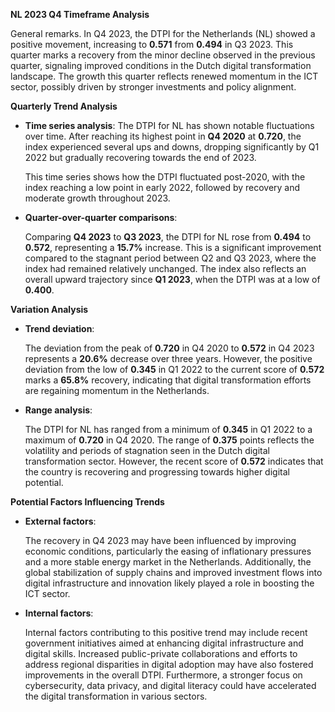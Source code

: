 

**NL 2023 Q4 Timeframe Analysis**

General remarks. In Q4 2023, the DTPI for the Netherlands (NL) showed a positive movement, increasing to **0.571** from **0.494** in Q3 2023. This quarter marks a recovery from the minor decline observed in the previous quarter, signaling improved conditions in the Dutch digital transformation landscape. The growth this quarter reflects renewed momentum in the ICT sector, possibly driven by stronger investments and policy alignment.

**Quarterly Trend Analysis**

- **Time series analysis**: 
  The DTPI for NL has shown notable fluctuations over time. After reaching its highest point in **Q4 2020** at **0.720**, the index experienced several ups and downs, dropping significantly by Q1 2022 but gradually recovering towards the end of 2023.

  This time series shows how the DTPI fluctuated post-2020, with the index reaching a low point in early 2022, followed by recovery and moderate growth throughout 2023.

- **Quarter-over-quarter comparisons**:
  
  Comparing **Q4 2023** to **Q3 2023**, the DTPI for NL rose from **0.494** to **0.572**, representing a **15.7%** increase. This is a significant improvement compared to the stagnant period between Q2 and Q3 2023, where the index had remained relatively unchanged. The index also reflects an overall upward trajectory since **Q1 2023**, when the DTPI was at a low of **0.400**.

**Variation Analysis**

- **Trend deviation**:
  
  The deviation from the peak of **0.720** in Q4 2020 to **0.572** in Q4 2023 represents a **20.6%** decrease over three years. However, the positive deviation from the low of **0.345** in Q1 2022 to the current score of **0.572** marks a **65.8%** recovery, indicating that digital transformation efforts are regaining momentum in the Netherlands.

- **Range analysis**:
  
  The DTPI for NL has ranged from a minimum of **0.345** in Q1 2022 to a maximum of **0.720** in Q4 2020. The range of **0.375** points reflects the volatility and periods of stagnation seen in the Dutch digital transformation sector. However, the recent score of **0.572** indicates that the country is recovering and progressing towards higher digital potential.

**Potential Factors Influencing Trends**

- **External factors**:
  
  The recovery in Q4 2023 may have been influenced by improving economic conditions, particularly the easing of inflationary pressures and a more stable energy market in the Netherlands. Additionally, the global stabilization of supply chains and improved investment flows into digital infrastructure and innovation likely played a role in boosting the ICT sector.

- **Internal factors**:
  
  Internal factors contributing to this positive trend may include recent government initiatives aimed at enhancing digital infrastructure and digital skills. Increased public-private collaborations and efforts to address regional disparities in digital adoption may have also fostered improvements in the overall DTPI. Furthermore, a stronger focus on cybersecurity, data privacy, and digital literacy could have accelerated the digital transformation in various sectors.

